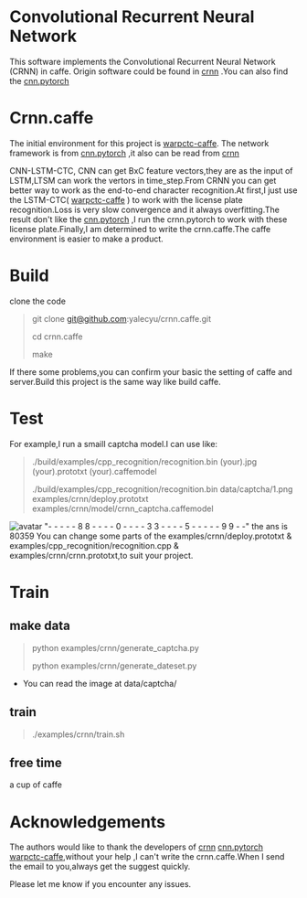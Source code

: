 # Convolutional Recurrent Neural Network

​This software implements the Convolutional Recurrent Neural Network (CRNN) in caffe. Origin software could be found in [crnn](https://github.com/bgshih/crnn) .You can also find the [cnn.pytorch](https://github.com/meijieru/crnn.pytorch) 

# Crnn.caffe

​The initial environment for this project is [warpctc-caffe](https://github.com/xmfbit/warpctc-caffe).
​The network framework is from  [cnn.pytorch](https://github.com/meijieru/crnn.pytorch) ,it also can be read from  [crnn](https://github.com/bgshih/crnn) 

​CNN-LSTM-CTC, CNN can get BxC feature vectors,they are as the input of LSTM,LTSM can work the vertors in time_step.From CRNN you can get better way to work as the end-to-end character recognition.At first,I just use the LSTM-CTC( [warpctc-caffe](https://github.com/xmfbit/warpctc-caffe) ) to work with the license plate recognition.Loss is very slow convergence and it always overfitting.The result don't like the [cnn.pytorch](https://github.com/meijieru/crnn.pytorch) ,I run the crnn.pytorch to work with these license plate.Finally,I am determined to write the crnn.caffe.The caffe environment is easier to make a product.

# Build

clone the code

> git clone git@github.com:yalecyu/crnn.caffe.git
>
> cd crnn.caffe
>
> make

If there some problems,you can confirm your basic the setting of caffe and server.Build this project is the same way like build caffe.

# Test
For example,I run a smaill captcha model.I can use like:
> ./build/examples/cpp_recognition/recognition.bin (your).jpg (your).prototxt (your).caffemodel
>
> ./build/examples/cpp_recognition/recognition.bin data/captcha/1.png examples/crnn/deploy.prototxt examples/crnn/model/crnn_captcha.caffemodel

![avatar](https://github.com/yalecyu/crnn.caffe/blob/master/data/captcha/1.png)
"- - - - - 8 8 - - - - 0 - - - - 3 3 - - - - 5 - - - - - 9 9 - -"
the ans is 80359
You can change some parts of the examples/crnn/deploy.prototxt & examples/cpp_recognition/recognition.cpp & examples/crnn/crnn.prototxt,to suit your project.
# Train

## make data
> python examples/crnn/generate_captcha.py
>
> python examples/crnn/generate_dateset.py


* You can read the image at data/captcha/ 

## train
> ./examples/crnn/train.sh

## free time
a cup of caffe

# Acknowledgements

The authors would like to thank the developers of  [crnn](https://github.com/bgshih/crnn)  [cnn.pytorch](https://github.com/meijieru/crnn.pytorch)  [warpctc-caffe](https://github.com/xmfbit/warpctc-caffe),without your help ,I can't write the crnn.caffe.When I send the email to you,always get the suggest quickly.

Please let me know if you encounter any issues.


